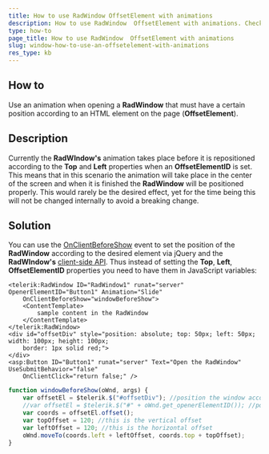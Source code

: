 ```yaml
---
title: How to use RadWindow OffsetElement with animations
description: How to use RadWindow  OffsetElement with animations. Check it now!
type: how-to
page_title: How to use RadWindow  OffsetElement with animations
slug: window-how-to-use-an-offsetelement-with-animations
res_type: kb
---
```


## How to

Use an animation when opening a **RadWindow** that must have a certain position according to an HTML element on the page (**OffsetElement**).  
   
   
   
## Description

Currently the **RadWIndow's** animation takes place before it is repositioned according to the **Top** and **Left** properties when an **OffsetElementID** is set. This means that in this scenario the animation will take place in the center of the screen and when it is finished the **RadWindow** will be positioned properly. This would rarely be the desired effect, yet for the time being this will not be changed internally to avoid a breaking change.  

## Solution

You can use the [OnClientBeforeShow](https://docs.telerik.com/devtools/aspnet-ajax/controls/window/client-side-programming/events/overview) event to set the position of the **RadWindow** according to the desired element via jQuery and the **RadWIndow's** [client-side API](https://docs.telerik.com/devtools/aspnet-ajax/controls/window/client-side-programming/radwindow-object). Thus instead of setting the **Top**, **Left**, **OffsetElementID** properties you need to have them in JavaScript variables:  
 
````ASPX
<telerik:RadWindow ID="RadWindow1" runat="server" OpenerElementID="Button1" Animation="Slide" 
    OnClientBeforeShow="windowBeforeShow">
    <ContentTemplate>
        sample content in the RadWindow
    </ContentTemplate>
</telerik:RadWindow>
<div id="offsetDiv" style="position: absolute; top: 50px; left: 50px; width: 100px; height: 100px;
    border: 1px solid red;">
</div>
<asp:Button ID="Button1" runat="server" Text="Open the RadWindow" UseSubmitBehavior="false"
    OnClientClick="return false;" />
````

````JavaScript
function windowBeforeShow(oWnd, args) {
    var offsetEl = $telerik.$("#offsetDiv"); //position the window according to the div with ID myDiv
    //var offsetEl = $telerik.$("#" + oWnd.get_openerElementID()); //position the window according to the OpenerElement
    var coords = offsetEl.offset();
    var topOffset = 120; //this is the vertical offset
    var leftOffset = 120; //this is the horizontal offset
    oWnd.moveTo(coords.left + leftOffset, coords.top + topOffset);
}
````

 